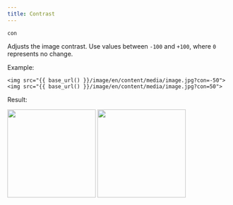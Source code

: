 ```yaml
---
title: Contrast
---
```


`con`

Adjusts the image contrast. Use values between `-100` and `+100`, where `0` represents no change.

Example:

```twig
<img src="{{ base_url() }}/image/en/content/media/image.jpg?con=-50">
<img src="{{ base_url() }}/image/en/content/media/image.jpg?con=50">
```

Result:

<img width="200" class="inline" src="[base_url]/image/en/content/media/image.jpg?q=70&w=200&dpr=2&con=-50" />
<img width="200" class="inline" src="[base_url]/image/en/content/media/image.jpg?q=70&w=200&dpr=2&con=50" />
